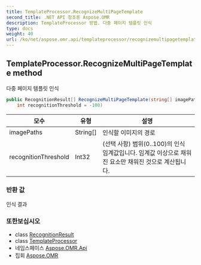 ```yaml
---
title: TemplateProcessor.RecognizeMultiPageTemplate
second_title: .NET API 참조용 Aspose.OMR
description: TemplateProcessor 방법. 다중 페이지 템플릿 인식
type: docs
weight: 40
url: /ko/net/aspose.omr.api/templateprocessor/recognizemultipagetemplate/
---
```

## TemplateProcessor.RecognizeMultiPageTemplate method

다중 페이지 템플릿 인식

```csharp
public RecognitionResult[] RecognizeMultiPageTemplate(string[] imagePaths, 
    int recognitionThreshold = -100)
```

| 모수 | 유형 | 설명 |
| --- | --- | --- |
| imagePaths | String[] | 인식할 이미지의 경로 |
| recognitionThreshold | Int32 | (선택 사항) 범위(0..100)의 인식 임계값입니다. 임계값 이상으로 채워진 요소만 채워진 것으로 계산됩니다. |

### 반환 값

인식 결과

### 또한보십시오

* class [RecognitionResult](../../../aspose.omr.model/recognitionresult/)
* class [TemplateProcessor](../)
* 네임스페이스 [Aspose.OMR.Api](../../templateprocessor/)
* 집회 [Aspose.OMR](../../../)


